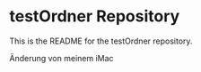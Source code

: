 # testOrdner Repository
This is the README for the testOrdner repository.


Änderung von meinem iMac
